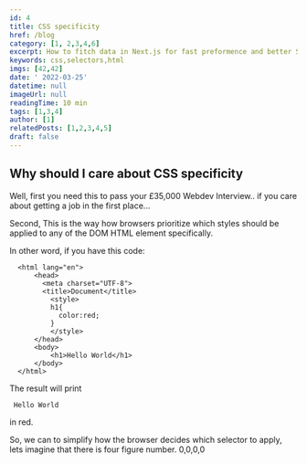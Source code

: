 ```yaml
---
id: 4
title: CSS specificity 
href: /blog
category: [1, 2,3,4,6]
excerpt: How to fitch data in Next.js for fast preformence and better SEO
keywords: css,selectors,html
imgs: [42,42]
date: ' 2022-03-25'
datetime: null
imageUrl: null
readingTime: 10 min
tags: [1,3,4]
author: [1]
relatedPosts: [1,2,3,4,5]
draft: false
---
```

## Why should I care about CSS specificity
Well, first you need this to pass your £35,000 Webdev Interview.. if you care about getting a job in the first place...

Second, This is the way how browsers prioritize which styles should be  applied to any of the DOM HTML element specifically.

In other word, if you have this code:

      <html lang="en">
          <head>
            <meta charset="UTF-8">
            <title>Document</title>
              <style>
              h1{
                color:red;
              }
              </style>
          </head>
          <body>
              <h1>Hello World</h1>
          </body>
      </html>

The result will print 
```
 Hello World
 ``` 
 in red.

So, we can to simplify how the browser decides  which selector to apply, lets imagine that there is four figure number.
0,0,0,0